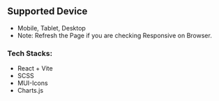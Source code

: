 ## Supported Device
- Mobile, Tablet, Desktop 
- Note: Refresh the Page if you are checking Responsive on Browser.

### Tech Stacks:
- React + Vite
- SCSS
- MUI-Icons
- Charts.js
